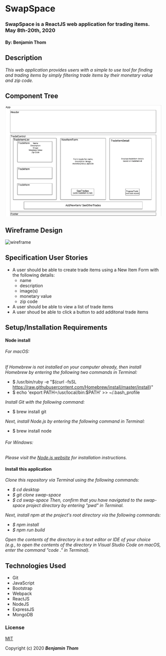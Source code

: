 # SwapSpace

### SwapSpace is a ReactJS web application for trading items. May 8th-20th, 2020
#### By: Benjamin Thom

## Description

_This web application provides users with a simple to use tool for finding and trading items by simply filtering trade items by their monetary value and zip code._

## Component Tree
![component tree](public/swap-space-component-tree.png)

## Wireframe Design
![wireframe]()

## Specification User Stories
* A user should be able to create trade items using a New Item Form with the following details:
  * name
  * description
  * image(s)
  * monetary value
  * zip code
* A user should be able to view a list of trade items
* A user shoud be able to click a button to add additonal trade items

## Setup/Installation Requirements

#### Node install

###### For macOS:
_If Homebrew is not installed on your computer already, then install Homebrew by entering the following two commands in Terminal:_
* $ /usr/bin/ruby -e "$(curl -fsSL https://raw.githubusercontent.com/Homebrew/install/master/install)"
* $ echo 'export PATH=/usr/local/bin:$PATH' >> ~/.bash_profile

_Install Git with the following command:_
* $ brew install git

_Next, install Node.js by entering the following command in Terminal:_
* $ brew install node

###### For Windows:
_Please visit the [Node.js website](https://nodejs.org/en/download/) for installation instructions._

#### Install this application

_Clone this repository via Terminal using the following commands:_
* _$ cd desktop_
* _$ git clone swap-space_
* _$ cd swap-space_
_Then, confirm that you have navigated to the swap-space project directory by entering "pwd" in Terminal._

_Next, install npm at the project's root directory via the following commands:_
* _$ npm install_
* _$ npm run build_

_Open the contents of the directory in a text editor or IDE of your choice (e.g., to open the contents of the directory in Visual Studio Code on macOS, enter the command "code ." in Terminal)._

## Technologies Used

* Git
* JavaScript
* Bootstrap
* Webpack
* ReactJS
* NodeJS
* ExpressJS
* MongoDB

### License

[MIT](https://choosealicense.com/licenses/mit/)

Copyright (c) 2020 **_Benjamin Thom_** 